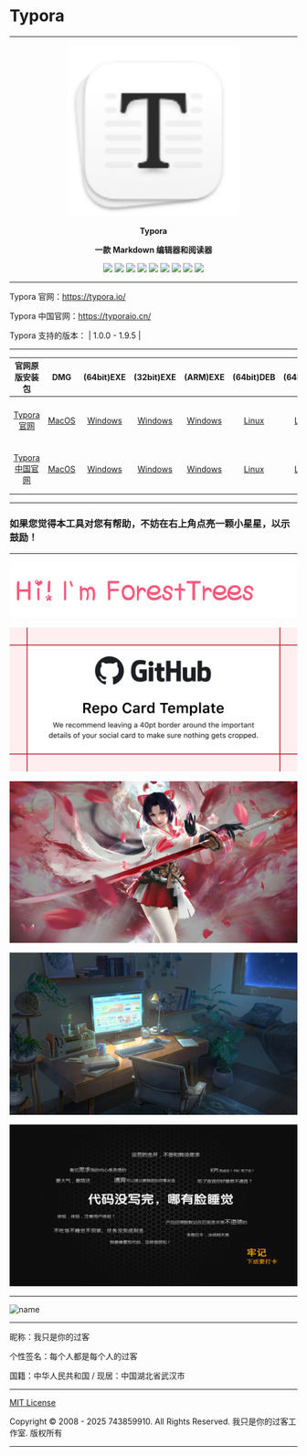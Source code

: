 # Typora

---

<p align="center"><a href=""><img src="logo.webp" alt="logo" width="300" /></a></p>
<p align="center"><b>Typora</b></p>
<p align="center"><b>一款 Markdown 编辑器和阅读器</b></p>
<p align="center">
<a href="https://github.com/743859910/Typora/stars"><img src="https://img.shields.io/github/stars/743859910/Typora?color=yellow"></a>
<a href="https://github.com/743859910/Typora/forks"><img src="https://img.shields.io/github/forks/743859910/Typora?color=Yellow"></a>
<a href="https://github.com/743859910/Typora/issues"><img src="https://img.shields.io/github/issues/743859910/Typora?color=Yellow"></a>
<a href="https://github.com/743859910/Typora/languages/code-size"><img src="https://img.shields.io/github/languages/code-size/743859910/Typora?color=Yellow"></a>
<a href="https://github.com/743859910/Typora/license"><img src="https://img.shields.io/github/license/743859910/Typora?color=Yellow"></a>
<a href="https://github.com/743859910/Typora/releases"><img src="https://img.shields.io/github/release/743859910/Typora?color=Yellow"></a>
<a href="https://github.com/743859910/Typora/discussions"><img src="https://img.shields.io/github/discussions/743859910/Typora?color=Yellow"></a>
<a href="https://github.com/743859910/Typora/watchers"><img src="https://img.shields.io/github/watchers/743859910/Typora?color=Yellow"></a>
<a href="https://github.com/743859910/followers"><img src="https://img.shields.io/github/followers/743859910?color=Yellow"></a><br>
</p>

---

Typora 官网：https://typora.io/

Typora 中国官网：https://typoraio.cn/

Typora 支持的版本： | 1.0.0 - 1.9.5 | 

---

| 官网原版安装包 | DMG | (64bit)EXE | (32bit)EXE | (ARM)EXE | (64bit)DEB | (64bit)TAR | (ARM)DEB | (ARM)TAR | all |
| :-------------------: | :-------: | :---------------: | :---------------: | :-------------: | :-------------: | :-------------: | :-----------: | :-----------: | :-------------------: |
| [Typora 官网](https://typora.io/) | [MacOS](https://download.typora.io/mac/Typora-1.9.4.dmg) | [Windows](https://download.typora.io/windows/typora-setup-x64-1.9.5.exe) | [Windows](https://download.typora.io/windows/typora-setup-ia32-1.9.5.exe) | [Windows](https://download.typora.io/windows/typora-setup-arm64-1.9.5.exe) | [Linux](https://download.typora.io/linux/typora_1.9.3_amd64.deb) | [Linux](https://download.typora.io/linux/Typora-linux-x64-1.9.3.tar.gz) | [Linux](https://download.typora.io/linux/typora_1.9.3_arm64.deb) | [Linux](https://download.typora.io/linux/Typora-linux-arm64-1.9.3.tar.gz) | [历史版本](https://typora.io/releases/all) |
| [Typora 中国官网](https://typoraio.cn/) | [MacOS](https://download2.typoraio.cn/mac/Typora-1.9.4.dmg) | [Windows](https://download2.typoraio.cn/windows/typora-setup-x64-1.9.5.exe) | [Windows](https://download2.typoraio.cn/windows/typora-setup-ia32-1.9.5.exe) | [Windows](https://download2.typoraio.cn/windows/typora-setup-arm64-1.9.5.exe) | [Linux](https://download2.typoraio.cn/linux/typora_1.9.3_amd64.deb) | [Linux](https://download2.typoraio.cn/linux/Typora-linux-x64-1.9.3.tar.gz) | [Linux](https://download2.typoraio.cn/linux/typora_1.9.3_arm64.deb) | [Linux](https://download2.typoraio.cn/linux/Typora-linux-arm64-1.9.3.tar.gz) | [历史版本](https://typoraio.cn/releases/all) |

---

### 如果您觉得本工具对您有帮助，不妨在右上角点亮一颗小星星，以示鼓励！

---

<p align="center">
  <img src="img/image/images/1.webp">
</p>

<p align="center">
  <img src="img/image/images/2.webp">
</p>

<p align="center">
  <img src="img/image/images/3.webp">
</p>

<p align="center">
  <img src="img/image/images/4.webp">
</p>

<p align="center">
  <img src="img/image/images/5.webp">
</p>

---

![name](https://api.likepoems.com/counter/get/@Typora)

---

昵称：我只是你的过客

个性签名：每个人都是每个人的过客

国籍：中华人民共和国 / 现居：中国湖北省武汉市

---

[MIT License](https://github.com/743859910/Typora/blob/master/LICENSE)

Copyright © 2008 - 2025 743859910. All Rights Reserved. 我只是你的过客工作室. 版权所有

---

